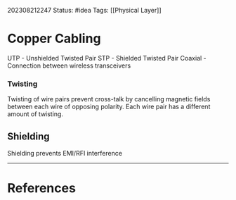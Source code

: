 202308212247
Status: #idea
Tags: [[Physical Layer]] 
# Copper Cabling

UTP - Unshielded Twisted Pair
STP - Shielded Twisted Pair
Coaxial - Connection between wireless transceivers

### Twisting
Twisting of wire pairs prevent cross-talk by cancelling magnetic fields between each wire of opposing polarity. Each wire pair has a different amount of twisting.

## Shielding
Shielding prevents EMI/RFI interference


---
# References